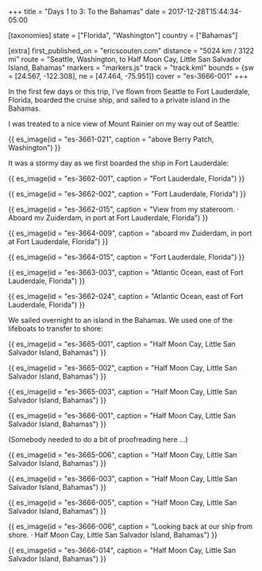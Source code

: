 +++
title = "Days 1 to 3: To the Bahamas"
date = 2017-12-28T15:44:34-05:00

[taxonomies]
state = ["Florida", "Washington"]
country = ["Bahamas"]

[extra]
first_published_on = "ericscouten.com"
distance = "5024 km / 3122 mi"
route = "Seattle, Washington, to Half Moon Cay, Little San Salvador Island, Bahamas"
markers = "markers.js"
track = "track.kml"
bounds = {sw = [24.567, -122.308], ne = [47.464, -75.951]}
cover = "es-3666-001"
+++

In the first few days or this trip, I've flown from Seattle to Fort Lauderdale, Florida, boarded the cruise ship, and sailed to a private island in the Bahamas.

<!-- more -->

I was treated to a nice view of Mount Rainier on my way out of Seattle:

{{ es_image(id = "es-3661-021", caption = "above Berry Patch, Washington") }}

It was a stormy day as we first boarded the ship in Fort Lauderdale:

{{ es_image(id = "es-3662-001", caption = "Fort Lauderdale, Florida") }}

{{ es_image(id = "es-3662-002", caption = "Fort Lauderdale, Florida") }}

{{ es_image(id = "es-3662-015", caption = "View from my stateroom. · Aboard mv Zuiderdam, in port at Fort Lauderdale, Florida") }}

{{ es_image(id = "es-3664-009", caption = "aboard mv Zuiderdam, in port at Fort Lauderdale, Florida") }}

{{ es_image(id = "es-3664-015", caption = "Fort Lauderdale, Florida") }}

{{ es_image(id = "es-3663-003", caption = "Atlantic Ocean, east of Fort Lauderdale, Florida") }}

{{ es_image(id = "es-3662-024", caption = "Atlantic Ocean, east of Fort Lauderdale, Florida") }}

We sailed overnight to an island in the Bahamas. We used one of the lifeboats to transfer to shore:

{{ es_image(id = "es-3665-001", caption = "Half Moon Cay, Little San Salvador Island, Bahamas") }}

{{ es_image(id = "es-3665-002", caption = "Half Moon Cay, Little San Salvador Island, Bahamas") }}

{{ es_image(id = "es-3665-003", caption = "Half Moon Cay, Little San Salvador Island, Bahamas") }}

{{ es_image(id = "es-3666-001", caption = "Half Moon Cay, Little San Salvador Island, Bahamas") }}

(Somebody needed to do a bit of proofreading here ...)

{{ es_image(id = "es-3665-006", caption = "Half Moon Cay, Little San Salvador Island, Bahamas") }}

{{ es_image(id = "es-3666-003", caption = "Half Moon Cay, Little San Salvador Island, Bahamas") }}

{{ es_image(id = "es-3666-005", caption = "Half Moon Cay, Little San Salvador Island, Bahamas") }}

{{ es_image(id = "es-3666-006", caption = "Looking back at our ship from shore. · Half Moon Cay, Little San Salvador Island, Bahamas") }}

{{ es_image(id = "es-3666-014", caption = "Half Moon Cay, Little San Salvador Island, Bahamas") }}

